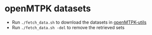 # openMTPK datasets

* Run `./fetch_data.sh` to download the datasets 
in [openMTPK-utils](https://github.com/akielaries/openMTPK-utils)
* Run `./fetch_data.sh -del` to remove the retrieved sets
